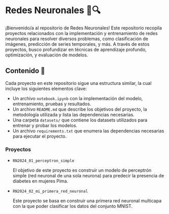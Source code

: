 # Redes Neuronales 🧠🔍

¡Bienvenido/a al repositorio de Redes Neuronales! Este repositorio recopila proyectos relacionados con la implementación y entrenamiento de redes neuronales para resolver diversos problemas, como clasificación de imágenes, predicción de series temporales, y más. A través de estos proyectos, busco profundizar en técnicas de aprendizaje profundo, optimización, y evaluación de modelos.

## Contenido 📂

Cada proyecto en este repositorio sigue una estructura similar, la cual incluye los siguientes elementos clave:

- Un archivo `notebook.ipynb` con la implementación del modelo, entrenamiento, pruebas y resultados.
- Un archivo `README.md` que describe los objetivos del proyecto, la metodología utilizada y lista las dependencias necesarias.
- Una carpeta `datasets/` que contiene los datasets utilizados para entrenar y probar los modelos.
- Un archivo `requirements.txt` que enumera las dependencias necesarias para ejecutar el proyecto.

### Proyectos

- `RN2024_01_perceptron_simple`
  
  El objetivo de este proyecto es construir un modelo de perceptrón simple (red neuronal de una sola neurona) para predecir la presencia de diabetes en mujeres Pima.

- `RN2024_02_mi_primera_red_neuronal`

  Este proyecto se basa en construir una primera red neuronal multicapa con la que poder clasificar los datos del conjunto MNIST.



